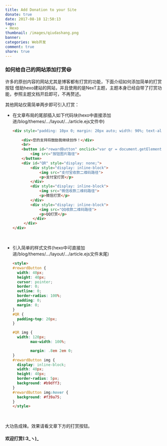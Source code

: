 ```yaml
---
title: Add Donation to your Site
donate: true
date: 2017-08-18 12:50:13
tags: 
- Hexo
thumbnail: /images/qiudashang.png
banner:
categories: Web开发
comment: true
share: true
---
```


### 如何给自己的网站添加打赏😆

<!--more-->

许多的原创内容的网站尤其是博客都有打赏的功能，下面介绍如何添加简单的打赏按钮
借助hexo建站的网站，并且使用的是NexT主题，主题本身已经自带了打赏功能，参照主题文档开启即可，不再赘述。

其他网站仅需简单两步即可引入打赏：

- 在文章布局的尾部插入如下代码块(hexo中直接添加进/blog/themes/.../layout/.../article.ejs文件中)

  ```html
  <div style="padding: 10px 0; margin: 20px auto; width: 90%; text-align: center">
       
      <div>您的支持将鼓励我继续创作！</div>
      <br>   
      <button id="rewardButton" onclick="var qr = document.getElementById('QR'); if (qr.style.display === 'none') {qr.style.display='block';} else {qr.style.display='none'}" disable="enable">
          <img src="按钮图片路径">
      </button>
      <div id="QR" style="display: none;">
          <div style="display: inline-block">
              <img src="支付宝收款二维码路径">
              <p>支付宝打赏</p>
          </div>
          <div style="display: inline-block">
              <img src="微信收款二维码路径">
              <p>微信打赏</p>
          </div>
          <div style="display: inline-block">
              <img src="QQ收款二维码路径">
              <p>QQ打赏</p>
           </div>
       </div>
  </div>
  ```

  ​

- 引入简单的样式文件(hexo中可直接加进/blog/themes/.../layout/.../article.ejs文件末尾)

  ```html
  <style>
  #rewardButton {
  	width: 40px;
  	height: 40px;
  	cursor: pointer;
  	border: 0;
  	outline: 0;
  	border-radius: 100%;
  	padding: 0;
  	margin: 0;
  }
  #QR {
  	padding-top: 20px;
  }

  #QR img {
  	width: 120px;
          max-width: 100%;

          margin: .8em 2em 0;
  }
  #rewardButton img {
  	display: inline-block;
  	width: 40px;
  	height: 40px;
  	border-radius: 5px;
  	background: #b9dff3;
  }
  #rewardButton img:hover {
  	background: #f39a75;
  }
  </style>
  ```

  ​

大功告成辣。效果请看文章下方的打赏按钮。

#### 欢迎打赏(:3\_ヽ)\_

